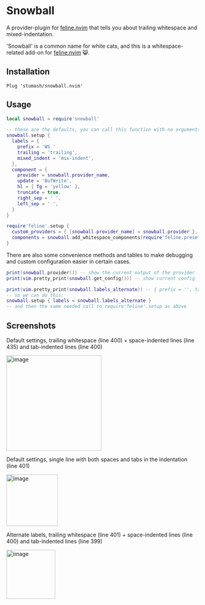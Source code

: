 # Snowball

A provider-plugin for [feline.nvim](https://github.com/feline-nvim/feline.nvim) that tells you about trailing
whitespace and mixed-indentation.

'Snowball' is a common name for white cats, and this is a whitespace-related add-on for
[feline.nvim](https://github.com/feline-nvim/feline.nvim) :smile_cat:.

## Installation

```vim
Plug 'stumash/snowball.nvim'
```

## Usage

```lua
local snowball = require'snowball'

-- these are the defaults, you can call this function with no arguments if you don't want to change them
snowball.setup {
  labels = {
    prefix = 'WS '
    trailing = 'trailing',
    mixed_indent = 'mix-indent',
  },
  component = {
    provider = snowball.provider_name,
    update = 'BufWrite',
    hl = { fg = 'yellow' },
    truncate = true,
    right_sep = ' ',
    left_sep = ' ',
  }
}

require'feline'.setup {
  custom_providers = { [snowball.provider_name] = snowball.provider },
  components = snowball.add_whitespace_components(require'feline.presets'.default),
}
```

There are also some convenience methods and tables to make debugging and custom configuration easier in certain cases.

```lua
print(snowball.provider()) -- show the current output of the provider
print(vim.pretty_print(snowball.get_config())) -- show current config

print(vim.pretty_print(snowball.labels_alternate)) -- { prefix = '', trailing = '﬋', mixed_indent = '' }
-- so we can do this:
snowball.setup { labels = snowball.labels_alternate }
-- and then the same needed call to require'feline'.setup as above
```

## Screenshots

Default settings, trailing whitespace (line 400) + space-indented lines (line 435) and tab-indented lines (line 400)

<img width="249" alt="image" src="https://user-images.githubusercontent.com/13181078/166393983-23ad097d-c188-41fa-b950-9f2537f2853d.png">

Default settings, single line with both spaces and tabs in the indentation (line 401)

<img width="135" alt="image" src="https://user-images.githubusercontent.com/13181078/166394130-9607cc19-6f2b-4038-afeb-c8819790f28b.png">

Alternate labels, trailing whitespace (line 401) + space-indented lines (line 400) and tab-indented lines (line 399)

<img width="128" alt="image" src="https://user-images.githubusercontent.com/13181078/166394370-de575f43-fc12-4bc8-9834-619ef2d6def8.png">
